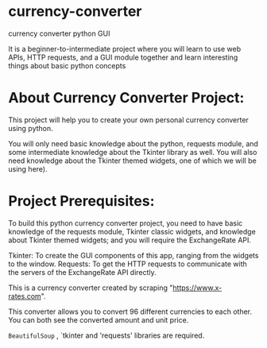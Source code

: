 # currency-converter
currency converter python GUI

It is a beginner-to-intermediate project where you will learn to use web APIs, HTTP requests, and a GUI module together and learn interesting things about basic python concepts

# About Currency Converter Project:

This project will help you to create your own personal currency converter using python.

You will only need basic knowledge about the python, requests module, and some intermediate knowledge about the Tkinter library as well. You will also need knowledge about the Tkinter themed widgets, one of which we will be using here).


# Project Prerequisites:
To build this python currency converter project, you need to have basic knowledge of the requests module, Tkinter classic widgets, and knowledge about Tkinter themed widgets; and you will require the ExchangeRate API.

Tkinter: To create the GUI components of this app, ranging from the widgets to the window.
Requests: To get the HTTP requests to communicate with the servers of the ExchangeRate API directly.

This is a currency converter created by scraping "https://www.x-rates.com".

This converter allows you to convert 96 different currencies to each other. You can both see the converted amount and unit price.

`BeautifulSoup` , `tkinter and 'requests' libraries are required.
